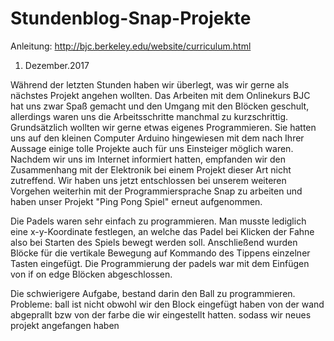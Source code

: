 # Stundenblog-Snap-Projekte

Anleitung: http://bjc.berkeley.edu/website/curriculum.html

1. Dezember.2017

Während der letzten Stunden haben wir überlegt, was wir gerne als nächstes Projekt angehen wollten. Das Arbeiten mit dem Onlinekurs BJC hat uns zwar Spaß gemacht und den Umgang mit den Blöcken geschult, allerdings waren uns die Arbeitsschritte manchmal zu kurzschrittig. Grundsätzlich wollten wir gerne etwas eigenes Programmieren.
Sie hatten uns auf den kleinen Computer Arduino hingewiesen mit dem nach Ihrer Aussage einige tolle Projekte auch für uns Einsteiger möglich waren. Nachdem wir uns im Internet informiert hatten, empfanden wir den Zusammenhang mit der Elektronik bei einem Projekt dieser Art nicht zutreffend. 
Wir haben uns jetzt entschlossen bei unserem weiteren Vorgehen weiterhin mit der Programmiersprache Snap zu arbeiten und haben unser Projekt "Ping Pong Spiel" erneut aufgenommen.

Die Padels waren sehr einfach zu programmieren. Man musste lediglich eine x-y-Koordinate festlegen, an welche das Padel bei Klicken der Fahne also bei Starten des Spiels bewegt werden soll. Anschließend wurden Blöcke für die vertikale Bewegung auf Kommando des Tippens einzelner Tasten eingefügt. Die Programmierung der padels war mit dem Einfügen von if on edge Blöcken abgeschlossen.

Die schwierigere Aufgabe, bestand darin den Ball zu programmieren.
Probleme: ball ist nicht obwohl wir den Block eingefügt haben von der wand abgeprallt bzw von der farbe die wir eingestellt hatten.
sodass wir neues projekt angefangen haben
